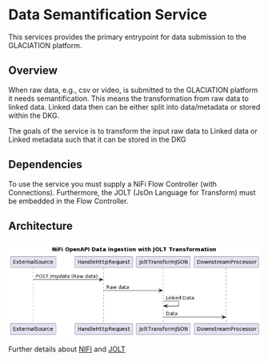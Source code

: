 # Data Semantification Service

This services provides the primary entrypoint for data submission to the
GLACIATION platform.

## Overview

When raw data, e.g., csv or video, is submitted to the GLACIATION platform
it needs semantification. This means the transformation from raw data
to linked data. Linked data then can be either split into data/metadata
or stored within the DKG.

The goals of the service is to transform the input raw data to
Linked data or Linked metadata such that it can be stored in the DKG

## Dependencies

To use the service you must supply a NiFi Flow Controller (with Connections).
Furthermore, the JOLT (JsOn Language for Transform) must be embedded
in the Flow Controller.

## Architecture

![Image displaying the architecture of the service](docs/architecture.png)

Further details about [NIFI](https://nifi.apache.org/) and [JOLT](https://github.com/bazaarvoice/jolt)
